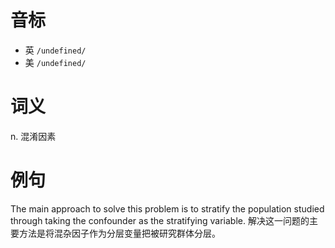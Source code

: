 # 音标

- 英 `/undefined/`
- 美 `/undefined/`

# 词义

n. 混淆因素


# 例句

The main approach to solve this problem is to stratify the population studied through taking the confounder as the stratifying variable.
解决这一问题的主要方法是将混杂因子作为分层变量把被研究群体分层。


